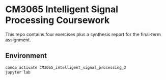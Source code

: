 # CM3065 Intelligent Signal Processing Coursework

This repo contains four exercises plus a synthesis report
for the final‑term assignment.

## Environment
```bash
conda activate CM3065_intelligent_signal_processing_2
jupyter lab

